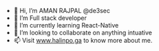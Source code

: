 - 👋 Hi, I’m AMAN RAJPAL @de3sec
- 👀 I’m Full stack developer
- 🌱 I’m currently learning React-Native
- 💞️ I’m looking to collaborate on anything intuative
- 📫 Visit www.halinpo.ga to know more about me.

<!---
de3sec/de3sec is a ✨ special ✨ repository because its `README.md` (this file) appears on your GitHub profile.
You can click the Preview link to take a look at your changes.
--->
